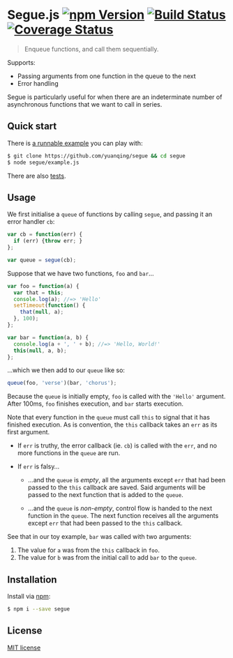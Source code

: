 # Segue.js [![npm Version](http://img.shields.io/npm/v/segue.svg?style=flat)](https://www.npmjs.org/package/segue) [![Build Status](https://img.shields.io/travis/yuanqing/segue.svg?style=flat)](https://travis-ci.org/yuanqing/segue) [![Coverage Status](https://img.shields.io/coveralls/yuanqing/segue.svg?style=flat)](https://coveralls.io/r/yuanqing/segue)

> Enqueue functions, and call them sequentially.

Supports:
- Passing arguments from one function in the queue to the next
- Error handling

Segue is particularly useful for when there are an indeterminate number of asynchronous functions that we want to call in series.

## Quick start

There is [a runnable example](https://github.com/yuanqing/segue/blob/master/example.js) you can play with:

```bash
$ git clone https://github.com/yuanqing/segue && cd segue
$ node segue/example.js
```

There are also [tests](https://github.com/yuanqing/segue/blob/master/spec/segue.spec.js).

## Usage

We first initialise a `queue` of functions by calling `segue`, and passing it an error handler `cb`:

```js
var cb = function(err) {
  if (err) {throw err; }
};

var queue = segue(cb);
```

Suppose that we have two functions, `foo` and `bar`&hellip;

```js
var foo = function(a) {
  var that = this;
  console.log(a); //=> 'Hello'
  setTimeout(function() {
    that(null, a);
  }, 100);
};

var bar = function(a, b) {
  console.log(a + ', ' + b); //=> 'Hello, World!'
  this(null, a, b);
};
```

&hellip;which we then add to our `queue` like so:

```js
queue(foo, 'verse')(bar, 'chorus');
```

Because the `queue` is initially empty, `foo` is called with the `'Hello'` argument. After 100ms, `foo` finishes execution, and `bar` starts execution.

Note that every function in the `queue` must call `this` to signal that it has finished execution. As is convention, the `this` callback takes an `err` as its first argument.

- If `err` is truthy, the error callback (ie. `cb`) is called with the `err`, and no more functions in the `queue` are run.

- If `err` is falsy&hellip;

  - &hellip;and the `queue` is *empty*, all the arguments except `err` that had been passed to the `this` callback are saved. Said arguments will be passed to the next function that is added to the `queue`.

  - &hellip;and the `queue` is *non-empty*, control flow is handed to the next function in the `queue`. The next function receives all the arguments except `err` that had been passed to the `this` callback.

See that in our toy example, `bar` was called with two arguments:

1. The value for `a` was from the `this` callback in `foo`.
2. The value for `b` was from the initial call to add `bar` to the `queue`.

## Installation

Install via [npm](https://www.npmjs.org/package/segue):

```bash
$ npm i --save segue
```

## License

[MIT license](https://github.com/yuanqing/segue/blob/master/LICENSE)
